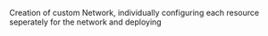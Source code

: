  Creation of custom Network, individually configuring each resource seperately for the network and deploying


